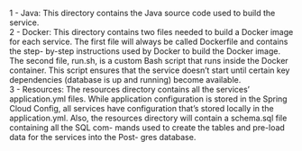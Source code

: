 1 - Java: This directory contains the Java source code used to build the service. <br />
2 - Docker: This directory contains two files needed to build a Docker image for
each service. The first file will always be called Dockerfile and contains the step-
by-step instructions used by Docker to build the Docker image. The second file,
run.sh, is a custom Bash script that runs inside the Docker container. This script
ensures that the service doesn’t start until certain key dependencies (database is
up and running) become available. <br />
3 - Resources: The resources directory contains all the services’ application.yml
files. While application configuration is stored in the Spring Cloud Config, all
services have configuration that’s stored locally in the application.yml. Also, the
resources directory will contain a schema.sql file containing all the SQL com-
mands used to create the tables and pre-load data for the services into the Post-
gres database.
